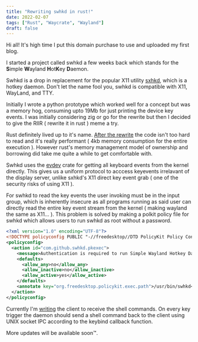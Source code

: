 ```yaml
---
title: "Rewriting swhkd in rust!"
date: 2022-02-07
tags: ["Rust", "Waycrate", "Wayland"]
draft: false
---
```


Hi all! It's high time I put this domain purchase to use and uploaded my first blog.


I started a project called swhkd a few weeks back which stands for the **S**imple **W**ayland **H**ot**K**ey **D**aemon.

Swhkd is a drop in replacement for the popular X11 utility [sxhkd](https://github.com/baskerville/sxhkd), which is a hotkey daemon.
Don't let the name fool you, swhkd is compatible with X11, WayLand, and TTY.

Initially I wrote a python prototype which worked well for a concept but was a memory hog, consuming upto 19Mb for just printing the device key events.
I was initially considering zig or go for the rewrite but then I decided to give the RIIR ( rewrite it in rust ) meme a try.

Rust definitely lived up to it's name. [After the rewrite](https://github.com/waycrate/swhkd/pull/7) the code isn't too hard to read and it's really
performant ( 4kb memory consumption for the entire execution ). However rust's memory management model of ownership and borrowing did take me quite a while to
get comfortable with.

Swhkd uses the [evdev](https://crates.io/crates/evdev) crate for getting all keyboard events from the kernel directly. This gives us a uniform protocol to acccess
keyevents irrelavant of the display server, unlike sxhkd's X11 direct key event grab ( one of the security risks of using X11 ).

For swhkd to read the key events the user invoking must be in the input group, which is inherently insecure as all programs running as said user can directly read the
entire key event stream from the kernel ( making wayland the same as X11... ).
This problem is solved by making a polkit policy file for swhkd which allows users to run swhkd as root without a password.

```xml
<?xml version="1.0" encoding="UTF-8"?>
<!DOCTYPE policyconfig PUBLIC "-//freedesktop//DTD PolicyKit Policy Configuration 1.0//EN" "http://www.freedesktop.org/standards/PolicyKit/1/policyconfig.dtd">
<policyconfig>
  <action id="com.github.swhkd.pkexec">
    <message>Authentication is required to run Simple Wayland Hotkey Daemon</message>
    <defaults>
      <allow_any>no</allow_any>
      <allow_inactive>no</allow_inactive>
      <allow_active>yes</allow_active>
    </defaults>
	<annotate key="org.freedesktop.policykit.exec.path">/usr/bin/swhkd</annotate>
  </action>
</policyconfig>
```

Currently I'm [writing](https://github.com/waycrate/swhkd/pull/10) the client to receive the shell commands. On every key trigger the daemon should
send a shell command back to the client using UNIX socket IPC according to the keybind callback function.

More updates will be available soon™.
